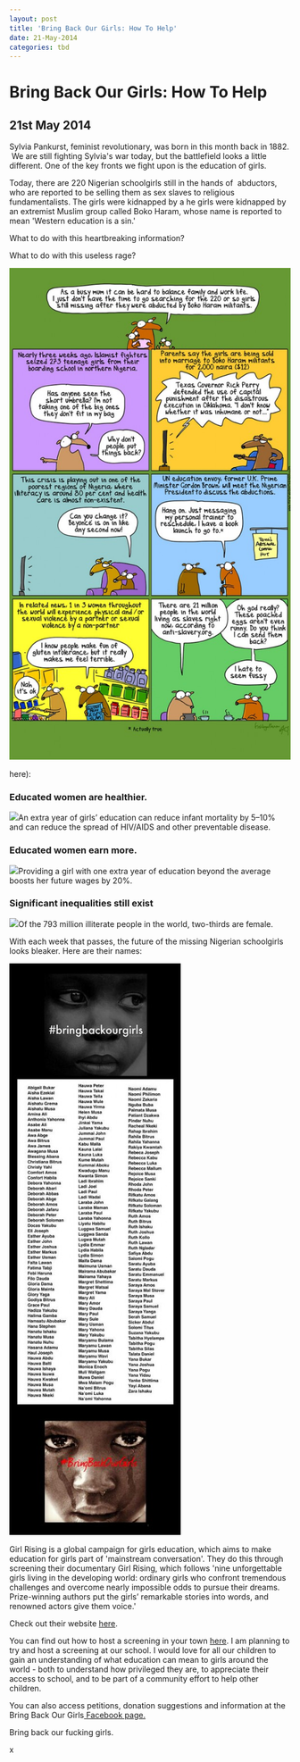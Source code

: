 ```yaml
---
layout: post
title: 'Bring Back Our Girls: How To Help'
date: 21-May-2014
categories: tbd
---
```


# Bring Back Our Girls: How To Help

## 21st May 2014

Sylvia Pankurst,   feminist revolutionary,   was born in this month back in 1882.  We are still fighting Sylvia's war today,   but the battlefield looks a little different. One of the key fronts we fight upon is the education of girls.

Today, there are 220 Nigerian schoolgirls still in the hands of  abductors, who are reported to be selling them as sex slaves to religious fundamentalists. The girls were kidnapped by a he girls were kidnapped by an extremist Muslim group called Boko Haram, whose name is reported to mean 'Western education is a sin.'

What to do with this heartbreaking information?

What to do with this useless rage?

<img class="photo-horiz" src="/images/2014/05/FIRSTDOGNIGERIA-586x1024.jpg" />

<p  (cartoon from The Guardian.)</p>

<p Boko Haram strikes at education for girls because it is an established factor in raising living standards for women.  Girls who finish high school  have smaller, healthier families, lower HIV infection rates, and higher wages. Critically, educated women are more likely to educate their own children – ending the cycle of illiteracy in one generation.</p>

<p A few key facts (All stats found <a href="http://www.roomtoread.org/page.aspx?pid=284">here</a>):</p>

<div id="twoOne">

<h3>Educated women are healthier.</h3>

<img class="photo-horiz" src="http://www.roomtoread.org/view.image?Id=3116" />An extra year of girls’ education can reduce infant mortality by 5–10% and can reduce the spread of HIV/AIDS and other preventable disease.



<div id="twoTwo">

<h3>Educated women earn more.</h3>

<img class="photo-horiz" src="http://www.roomtoread.org/view.image?Id=3117" />Providing a girl with one extra year of education beyond the average boosts her future wages by 20%.



<div id="twoThree">

<h3>Significant inequalities still exist</h3>

<img class="photo-horiz" src="http://www.roomtoread.org/view.image?Id=3118" />Of the 793 million illiterate people in the world, two-thirds are female.

With each week that passes, the future of the missing Nigerian schoolgirls looks bleaker. Here are their names:



<img class="photo-horiz" src="/images/2014/05/Bm1qeNkCEAMG55Z-307x1024.jpg" />

Girl Rising is a global campaign for girls education, which aims to make education for girls part of 'mainstream conversation'. They do this through screening their documentary Girl Rising, which follows 'nine unforgettable girls living in the developing world: ordinary girls who confront tremendous challenges and overcome nearly impossible odds to pursue their dreams. Prize-winning authors put the girls’ remarkable stories into words, and renowned actors give them voice.'

Check out their website <a href="http://girlrising.com/">here</a>.

You can find out how to host a screening in your town <a href="http://girlrising.com/grow-the-movement/index.html#host-an-event">here</a>. I am planning to try and host a screening at our school. I would love for all our children to gain an understanding of what education can mean to girls around the world - both to understand how privileged they are, to appreciate their access to school, and to be part of a community effort to help other children.

You can also access petitions, donation suggestions and information at the Bring Back Our Girls<a href="https://www.facebook.com/bringbackourgirls?ref=nf"> Facebook page.</a>

Bring back our fucking girls.

x

